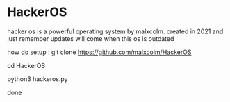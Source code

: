 # HackerOS
hacker os is a powerful operating system by malxcolm.
created in 2021 and just remember updates will come when this os is outdated

how do setup :
git clone https://github.com/malxcolm/HackerOS

cd HackerOS

python3 hackeros.py


done
